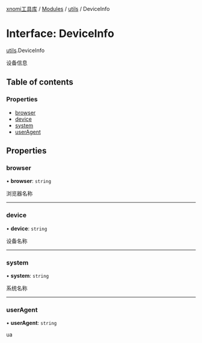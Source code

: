 [xnomi工具库](../README.md) / [Modules](../modules.md) / [utils](../modules/utils.md) / DeviceInfo

# Interface: DeviceInfo

[utils](../modules/utils.md).DeviceInfo

设备信息

## Table of contents

### Properties

- [browser](utils.DeviceInfo.md#browser)
- [device](utils.DeviceInfo.md#device)
- [system](utils.DeviceInfo.md#system)
- [userAgent](utils.DeviceInfo.md#useragent)

## Properties

### browser

• **browser**: `string`

浏览器名称

___

### device

• **device**: `string`

设备名称

___

### system

• **system**: `string`

系统名称

___

### userAgent

• **userAgent**: `string`

ua
